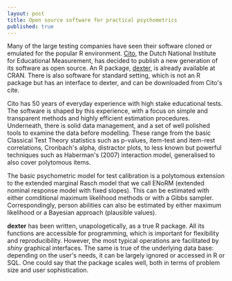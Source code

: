 ```yaml
---
layout: post
title: Open source software for practical psychometrics
published: true
---
```


Many of the large testing companies have seen their software cloned or emulated for the popular R environment. [Cito](http://www.cito.nl), the Dutch National Institute for Educational Measurement, has decided to publish a new generation of its software as open source. An R package, [dexter](https://CRAN.R-project.org/package=dexter), is already available at CRAN. There is also software for standard setting, which is not an R package but has an interface to dexter, and can be downloaded from Cito's cite.

Cito has 50 years of everyday experience with high stake educational tests. The software is shaped by this experience, with a focus on simple and transparent methods and highly efficient estimation procedures. Underneath, there is solid data management, and a set of well polished tools to examine the data before modelling. These range from the basic Classical Test Theory statistics such as p-values, item-test and item-rest correlations, Cronbach's alpha, distractor plots, to less known but powerful techniques such as Haberman's (2007) interaction model, generalised to also cover polytomous items.

The basic psychometric model for test calibration is a polytomous extension to the extended marginal Rasch model that we call ENoRM (extended nominal response model with fixed slopes). This can be estimated with either comditional maximum likelihood methods or with a Gibbs sampler. Correspondingly, person abilities can also be estimated by either maximum likelihood or a Bayesian approach (plausible values).  

__dexter__ has been written, unapologetically, as a true R package. All its functions are accessible for programming, which is important for flexibility and reproducibility. However, the most typical operations are facilitated by _shiny_ graphical interfaces. The same is true of the underlying data base: depending on the user's needs, it can be largely ignored or accessed in R or SQL. One could say that the package scales well, both in terms of problem size and user sophistication.


